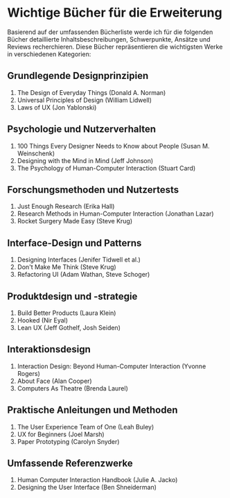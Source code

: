 # Wichtige Bücher für die Erweiterung

Basierend auf der umfassenden Bücherliste werde ich für die folgenden Bücher detaillierte Inhaltsbeschreibungen, Schwerpunkte, Ansätze und Reviews recherchieren. Diese Bücher repräsentieren die wichtigsten Werke in verschiedenen Kategorien:

## Grundlegende Designprinzipien
1. The Design of Everyday Things (Donald A. Norman)
2. Universal Principles of Design (William Lidwell)
3. Laws of UX (Jon Yablonski)

## Psychologie und Nutzerverhalten
1. 100 Things Every Designer Needs to Know about People (Susan M. Weinschenk)
2. Designing with the Mind in Mind (Jeff Johnson)
3. The Psychology of Human-Computer Interaction (Stuart Card)

## Forschungsmethoden und Nutzertests
1. Just Enough Research (Erika Hall)
2. Research Methods in Human-Computer Interaction (Jonathan Lazar)
3. Rocket Surgery Made Easy (Steve Krug)

## Interface-Design und Patterns
1. Designing Interfaces (Jenifer Tidwell et al.)
2. Don't Make Me Think (Steve Krug)
3. Refactoring UI (Adam Wathan, Steve Schoger)

## Produktdesign und -strategie
1. Build Better Products (Laura Klein)
2. Hooked (Nir Eyal)
3. Lean UX (Jeff Gothelf, Josh Seiden)

## Interaktionsdesign
1. Interaction Design: Beyond Human-Computer Interaction (Yvonne Rogers)
2. About Face (Alan Cooper)
3. Computers As Theatre (Brenda Laurel)

## Praktische Anleitungen und Methoden
1. The User Experience Team of One (Leah Buley)
2. UX for Beginners (Joel Marsh)
3. Paper Prototyping (Carolyn Snyder)

## Umfassende Referenzwerke
1. Human Computer Interaction Handbook (Julie A. Jacko)
2. Designing the User Interface (Ben Shneiderman)
